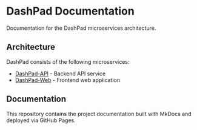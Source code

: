 # DashPad Documentation

Documentation for the DashPad microservices architecture.

## Architecture

DashPad consists of the following microservices:
- [DashPad-API](https://github.com/mrchrisneal/DashPad-API) - Backend API service
- [DashPad-Web](https://github.com/mrchrisneal/DashPad-Web) - Frontend web application

## Documentation

This repository contains the project documentation built with MkDocs and deployed via GitHub Pages.
